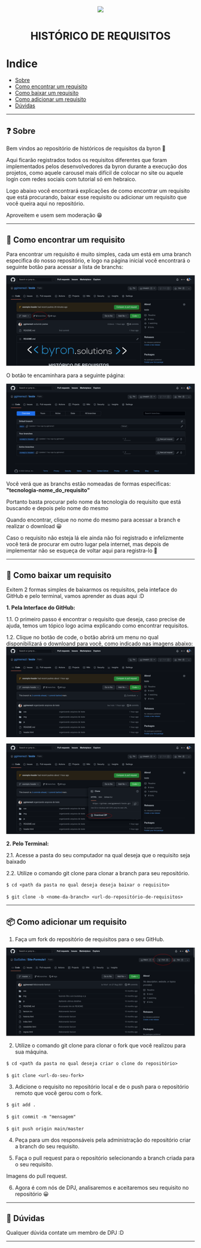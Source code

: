 <h1 align="center">
<img src="https://grupowz.com.br/wp-content/themes/byron/img/logo_byron.png">
</h1>

<h1 align="center">
HISTÓRICO DE REQUISITOS
</h1>

#  Indice 

- [Sobre](#-sobre)
- [Como encontrar um requisito](#-como-encontrar-um-requisito)
- [Como baixar um requisito](#-como-baixar-um-requisito)
- [Como adicionar um requisito](#-como-adicionar-um-requisito)
- [Dúvidas](#-dúvidas)

---

## ❓ Sobre
Bem vindos ao repositório de históricos de requisitos da byron 🥳

Aqui ficarão registrados todos os requisitos diferentes que foram implementados pelos desenvolvedores da byron durante a execução dos projetos, como aquele carousel mais difícil de colocar no site ou aquele login com redes sociais com tutorial só em hebraico.

Logo abaixo você encontrará explicações de como encontrar um requisito que está procurando, baixar esse requisito ou adicionar um requisito que você queira aqui no repositório.

Aproveitem e usem sem moderação 😁


---

## 🔎 Como encontrar um requisito

Para encontrar um requisito é muito simples, cada um está em uma branch especifica do nosso repositório, e logo na página inicial você encontrará o seguinte botão para acessar a lista de branchs:

<img src="assets/1.png">

O botão te encaminhara para a seguinte página:

<img src="assets/2.png">

Você verá que as branchs estão nomeadas de formas especificas:
**"tecnologia-nome_do_requisito"**

Portanto basta procurar pelo nome da tecnologia do requisito que está buscando e depois pelo nome do mesmo

Quando encontrar, clique no nome do mesmo para acessar a branch e realizar o download 😀

Caso o requisito não esteja lá ele ainda não foi registrado e infelizmente você terá de procurar em outro lugar pela internet, mas depois de implementar não se esqueça de voltar aqui para registra-lo  💙

---

## 📁 Como baixar um requisito

Exitem 2 formas simples de baixarmos os requisitos, pela inteface do GitHub e pelo terminal, vamos aprender as duas aqui :D

**1. Pela Interface do GitHub:**

1.1. O primeiro passo é encontrar o requisito que deseja, caso precise de ajuda, temos um tópico logo acima explicando como encontrar requisitos.

1.2. Clique no botão de code, o botão abrirá um menu no qual disponibilizará o downloand para você, como indicado nas imagens abaixo:
<img src="assets/3.png">


<img src="assets/4.png">

**2. Pelo Terminal:**

2.1. Acesse a pasta do seu computador na qual deseja que o requisito seja baixado

2.2. Utilize o comando git clone para clonar a branch para seu repositório.

```
$ cd <path da pasta no qual deseja deseja baixar o requisito>

$ git clone -b <nome-da-branch> <url-do-repositório-de-requisitos> 
```
---

## 📦 Como adicionar um requisito

1. Faça um fork do repositório de requisitos para o seu GitHub.

<img src="assets/fork.png">

2. Utilize o comando git clone para clonar o fork que você realizou para sua máquina.

```
$ cd <path da pasta no qual deseja criar o clone do repositório>

$ git clone <url-do-seu-fork> 
```

3. Adicione o requisito no repositório local e de o push para o repositório remoto que você gerou com o fork.

```
$ git add .

$ git commit -m "mensagem"

$ git push origin main/master
```

4. Peça para um dos responsáveis pela administração do repositório criar a branch do seu requisito.

5. Faça o pull request para o repositório selecionando a branch criada para o seu requisito.

Imagens do pull request.

6. Agora é com nós de DPJ, analisaremos e aceitaremos seu requisito no repositório 😀

---

## 🤔 Dúvidas
Qualquer dúvida contate um membro de DPJ :D

---